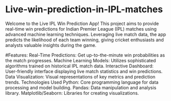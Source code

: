 # Live-win-prediction-in-IPL-matches
Welcome to the Live IPL Win Prediction App! This project aims to provide real-time win predictions for Indian Premier League (IPL) matches using advanced machine learning techniques. Leveraging live match data, the app predicts the likelihood of each team winning, giving cricket enthusiasts and analysts valuable insights during the game.

#Features:
Real-Time Predictions: Get up-to-the-minute win probabilities as the match progresses.
Machine Learning Models: Utilizes sophisticated algorithms trained on historical IPL match data.
Interactive Dashboard: User-friendly interface displaying live match statistics and win predictions.
Data Visualization: Visual representations of key metrics and prediction trends.
Technologies Used
Python: Core programming language for data processing and model building.
Pandas: Data manipulation and analysis library.
Matplotlib/Seaborn: Libraries for creating visualizations.
